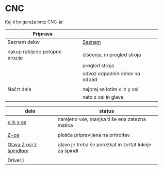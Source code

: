 # CNC

Kaj ti bo garaža brez CNC-ja!

| Priprava                        |                                                                             | 
|---------------------------------|-----------------------------------------------------------------------------|
| Seznam delov                    | [Seznam](https://github.com/dolnleon/CNC-Projekt/blob/main/SeznamDelov.md)  |                                                      
|                                 |                                                                             |                                                             
| nakup rabljene potopne erozije  | čiščenje, in pregled stroja                                                 | 
|                                 | pregled stroja                                                              | 
|                                 | odvoz odpadnih delov na odpad                                               | 
|                                 |                                                                             |                                         
| Načrt dela                      | najprej se lotim x in y osi                                                 |                                         
|                                 | nato z osi in glave                                                         |                                                                  


| delo                                                                               | status                                                                  | 
|------------------------------------------------------------------------------------|-------------------------------------------------------------------------|
| [x in y os](https://github.com/dolnleon/CNC-Projekt/tree/main/X%2C%20Y-os)         | narejeno vse, manjka ti še ena zatezna matica                           |     
|                                                                                    |                                                                         |                             
| [Z-os](https://github.com/dolnleon/CNC-Projekt/tree/main/Z-os)                     | plošča pripravljena na pritrditev                                       |                                               
|                                                                                    |                                                                         |                                         
| [Glava Z osi z špindlom](https://github.com/dolnleon/CNC-Projekt/tree/main/Glava)  | glavo je treba še porezkat in zvrtat luknje za špindl                   | 
|                                                                                    |                                                                         |                                         
| Driverji                                                                           |                                                                         |                                         
